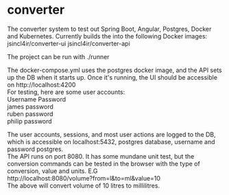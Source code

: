 # converter
The converter system to test out Spring Boot, Angular, Postgres, Docker and Kubernetes.
Currently builds the into the following Docker images:
jsincl4ir/converter-ui
jsincl4ir/converter-api

The project can be run with ./runner

The docker-compose.yml uses the postgres docker image, and the API sets up the DB when it starts up. Once it's running, the UI should be accessible on http://localhost:4200  
For testing, here are some user accounts:  
Username  Password  
james     password  
ruben     password  
philip    password  

The user accounts, sessions, and most user actions are logged to the DB, which is accessible on localhost:5432, postgres database, username and password postgres.  
The API runs on port 8080. It has some mundane unit test, but the conversion commands can be tested in the browser with the type of conversion, value and units. E.G  
http://localhost:8080/volume?from=l&to=ml&value=10  
The above will convert volume of 10 litres to millilitres.
